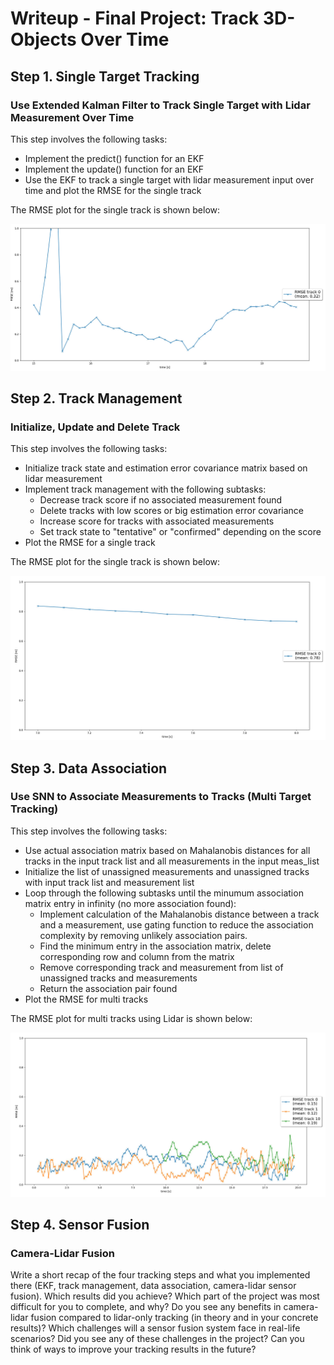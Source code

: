 # Writeup - Final Project: Track 3D-Objects Over Time

## Step 1. Single Target Tracking

### Use Extended Kalman Filter to Track Single Target with Lidar Measurement Over Time

This step involves the following tasks:
* Implement the predict() function for an EKF
* Implement the update() function for an EKF
* Use the EKF to track a single target with lidar measurement input over time and plot the RMSE for the single track

The RMSE plot for the single track is shown below:

![](/img/Step1_RMSE.png)

## Step 2. Track Management

### Initialize, Update and Delete Track

This step involves the following tasks:
* Initialize track state and estimation error covariance matrix based on lidar measurement
* Implement track management with the following subtasks:
     - Decrease track score if no associated measurement found
     - Delete tracks with low scores or big estimation error covariance
     - Increase score for tracks with associated measurements
     - Set track state to "tentative" or "confirmed" depending on the score
* Plot the RMSE for a single track

The RMSE plot for the single track is shown below:

![](/img/Step2_RMSE.png)

## Step 3. Data Association

### Use SNN to Associate Measurements to Tracks (Multi Target Tracking)

This step involves the following tasks:
* Use actual association matrix based on Mahalanobis distances for all tracks in the input track list and all measurements in the input meas_list
* Initialize the list of unassigned measurements and unassigned tracks with input track list and measurement list
* Loop through the following subtasks until the minumum association matrix entry in infinity (no more association found):
    - Implement calculation of the Mahalanobis distance between a track and a measurement, use gating function to reduce the association complexity by removing unlikely association pairs.
    - Find the minimum entry in the association matrix, delete corresponding row and column from the matrix
    - Remove corresponding track and measurement from list of unassigned tracks and measurements
    - Return the association pair found
* Plot the RMSE for multi tracks

The RMSE plot for multi tracks using Lidar is shown below:

![](/img/Step3_RMSE.png)

## Step 4. Sensor Fusion

### Camera-Lidar Fusion
Write a short recap of the four tracking steps and what you implemented there (EKF, track management, data association, camera-lidar sensor fusion). Which results did you achieve? Which part of the project was most difficult for you to complete, and why?
Do you see any benefits in camera-lidar fusion compared to lidar-only tracking (in theory and in your concrete results)?
Which challenges will a sensor fusion system face in real-life scenarios? Did you see any of these challenges in the project?
Can you think of ways to improve your tracking results in the future?

